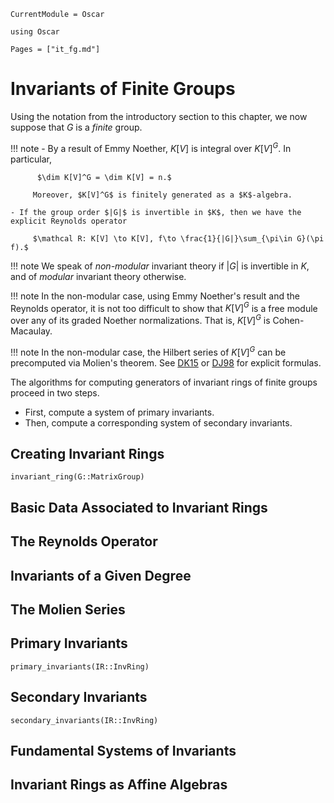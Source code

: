 ```@meta
CurrentModule = Oscar
```

```@setup oscar
using Oscar
```

```@contents
Pages = ["it_fg.md"]
```

# Invariants of Finite Groups

Using the notation from the introductory section to this chapter, we now suppose that $G$ is a *finite* group.

!!! note
     - By a result of Emmy Noether, $K[V]$ is integral over $K[V]^G$. In particular,

          $\dim K[V]^G = \dim K[V] = n.$
         
         Moreover, $K[V]^G$ is finitely generated as a $K$-algebra.
		   
    - If the group order $|G|$ is invertible in $K$, then we have the explicit Reynolds operator

         $\mathcal R: K[V] \to K[V], f\to \frac{1}{|G|}\sum_{\pi\in G}(\pi f).$

!!! note
    We speak of *non-modular* invariant theory if $|G|$ is invertible in $K$, and of *modular* invariant theory otherwise.

!!! note
    In the non-modular case, using  Emmy Noether's result and the Reynolds operator, it is not too difficult to show that $K[V]^G$ is a free module over any of its graded Noether normalizations. That is, $K[V]^G$ is Cohen-Macaulay.

!!! note
    In the non-modular case, the Hilbert series of $K[V]^G$ can be precomputed via Molien's theorem. See [DK15](@cite) or [DJ98](@cite) for explicit formulas.

The algorithms for computing generators of invariant rings of finite groups proceed in two steps.
- First, compute a system of primary invariants.
- Then, compute a corresponding system of secondary invariants.

## Creating Invariant Rings

```@docs
invariant_ring(G::MatrixGroup)
```

## Basic Data Associated to Invariant Rings

## The Reynolds Operator

## Invariants of a Given Degree

## The Molien Series

## Primary Invariants

```@docs
primary_invariants(IR::InvRing)
```

## Secondary Invariants

```@docs
secondary_invariants(IR::InvRing)
```

## Fundamental Systems of Invariants

## Invariant Rings as Affine Algebras
